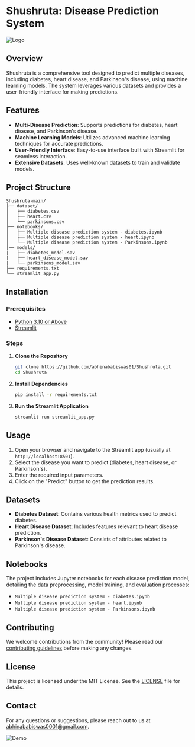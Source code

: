 # Shushruta: Disease Prediction System

![Logo](https://via.placeholder.com/150)

## Overview

Shushruta is a comprehensive tool designed to predict multiple diseases, including diabetes, heart disease, and Parkinson's disease, using machine learning models. The system leverages various datasets and provides a user-friendly interface for making predictions.

## Features

- **Multi-Disease Prediction**: Supports predictions for diabetes, heart disease, and Parkinson's disease.
- **Machine Learning Models**: Utilizes advanced machine learning techniques for accurate predictions.
- **User-Friendly Interface**: Easy-to-use interface built with Streamlit for seamless interaction.
- **Extensive Datasets**: Uses well-known datasets to train and validate models.

## Project Structure

```
Shushruta-main/
├── dataset/
│   ├── diabetes.csv
│   ├── heart.csv
│   └── parkinsons.csv
├── notebooks/
│   ├── Multiple disease prediction system - diabetes.ipynb
│   ├── Multiple disease prediction system - heart.ipynb
│   └── Multiple disease prediction system - Parkinsons.ipynb
|── models/
|   ├── diabetes_model.sav
|   ├── heart_disease_model.sav
|   └── parkinsons_model.sav
├── requirements.txt
└── streamlit_app.py
```

## Installation

### Prerequisites

- [Python 3.10 or Above](https://www.python.org/)
- [Streamlit](https://streamlit.io/)

### Steps

1. **Clone the Repository**

    ```bash
    git clone https://github.com/abhinababiswas01/Shushruta.git
    cd Shushruta
    ```

2. **Install Dependencies**

    ```bash
    pip install -r requirements.txt
    ```

3. **Run the Streamlit Application**

    ```bash
    streamlit run streamlit_app.py
    ```

## Usage

1. Open your browser and navigate to the Streamlit app (usually at `http://localhost:8501`).
2. Select the disease you want to predict (diabetes, heart disease, or Parkinson's).
3. Enter the required input parameters.
4. Click on the "Predict" button to get the prediction results.

## Datasets

- **Diabetes Dataset**: Contains various health metrics used to predict diabetes.
- **Heart Disease Dataset**: Includes features relevant to heart disease prediction.
- **Parkinson's Disease Dataset**: Consists of attributes related to Parkinson's disease.

## Notebooks

The project includes Jupyter notebooks for each disease prediction model, detailing the data preprocessing, model training, and evaluation processes:

- `Multiple disease prediction system - diabetes.ipynb`
- `Multiple disease prediction system - heart.ipynb`
- `Multiple disease prediction system - Parkinsons.ipynb`

## Contributing

We welcome contributions from the community! Please read our [contributing guidelines](CONTRIBUTING.md) before making any changes.

## License

This project is licensed under the MIT License. See the [LICENSE](LICENSE) file for details.

## Contact

For any questions or suggestions, please reach out to us at [abhinababiswas0001@gmail.com](mailto:abhinababiswas0001@gmail.com).

![Demo](https://via.placeholder.com/600x400)
